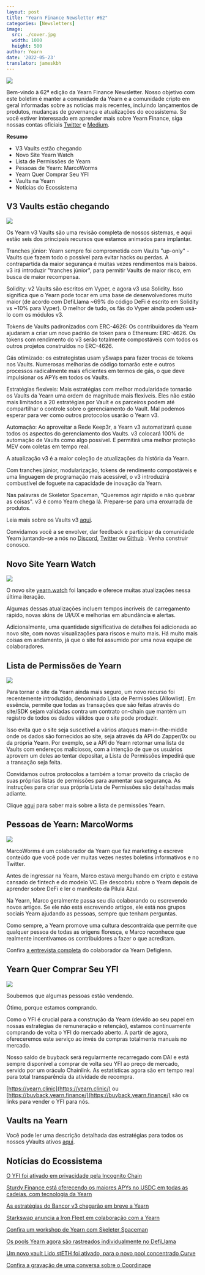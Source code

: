 ```yaml
---
layout: post
title: "Yearn Finance Newsletter #62"
categories: [Newsletters]
image:
  src: ./cover.jpg
  width: 1000
  height: 500
author: Yearn
date: '2022-05-23'
translator: jameskbh
---
```


![](./cover.jpg?w=1000&h=500)

Bem-vindo à 62ª edição da Yearn Finance Newsletter. Nosso objetivo com este boletim é manter a comunidade da Yearn e a comunidade cripto em geral informadas sobre as notícias mais recentes, incluindo lançamentos de produtos, mudanças de governança e atualizações do ecossistema. Se você estiver interessado em aprender mais sobre Yearn Finance, siga nossas contas oficiais [Twitter](https://twitter.com/iearnfinance) e [Medium](https://medium.com/iearn).

**Resumo**

- V3 Vaults estão chegando
- Novo Site Yearn Watch
- Lista de Permissões de Yearn
- Pessoas de Yearn: MarcoWorms
- Yearn Quer Comprar Seu YFI
- Vaults na Yearn
- Notícias do Ecossistema

## V3 Vaults estão chegando

![](./image2.jpg?w=900&h=429)

Os Yearn v3 Vaults são uma revisão completa de nossos sistemas, e aqui estão seis dos principais recursos que estamos animados para implantar.

Tranches júnior: Yearn sempre foi comprometida com Vaults "up-only" - Vaults que fazem todo o possível para evitar hacks ou perdas. A contrapartida da maior segurança é muitas vezes rendimentos mais baixos. v3 irá introduzir "tranches júnior", para permitir Vaults de maior risco, em busca de maior recompensa.

Solidity: v2 Vaults são escritos em Vyper, e agora v3 usa Solidity. Isso significa que o Yearn pode tocar em uma base de desenvolvedores muito maior (de acordo com DefiLlama ~69% do código DeFi é escrito em Solidity vs ~10% para Vyper). O melhor de tudo, os fãs do Vyper ainda podem usá-lo com os módulos v3.

Tokens de Vaults padronizados com ERC-4626: Os contribuidores da Yearn ajudaram a criar um novo padrão de token para o Ethereum: ERC-4626. Os tokens com rendimento do v3 serão totalmente compostáveis com todos os outros projetos construídos no ERC-4626.

Gás otimizado: os estrategistas usam ySwaps para fazer trocas de tokens nos Vaults. Numerosas melhorias de código tornarão este e outros processos radicalmente mais eficientes em termos de gás, o que deve impulsionar os APYs em todos os Vaults.

Estratégias flexíveis: Mais estratégias com melhor modularidade tornarão os Vaults da Yearn uma ordem de magnitude mais flexíveis. Eles não estão mais limitados a 20 estratégias por Vault e os parceiros podem até compartilhar o controle sobre o gerenciamento do Vault. Mal podemos esperar para ver como outros protocolos usarão o Yearn v3.

Automação: Ao aproveitar a Rede Keep3r, a Yearn v3 automatizará quase todos os aspectos do gerenciamento dos Vaults. v3 colocará 100% de automação de Vaults como algo possível. E permitirá uma melhor proteção MEV com coletas em tempo real.

A atualização v3 é a maior coleção de atualizações da história da Yearn.

Com tranches júnior, modularização, tokens de rendimento compostáveis e uma linguagem de programação mais acessível, o v3 introduzirá combustível de foguete na capacidade de inovação da Yearn.

Nas palavras de Skeletor Spaceman, "Queremos agir rápido e não quebrar as coisas". v3 é como Yearn chega lá. Prepare-se para uma enxurrada de produtos.

Leia mais sobre os Vaults v3 [aqui](https://medium.com/iearn/yearn-vaults-v3-36ce7c468ca0).

Convidamos você a se envolver, dar feedback e participar da comunidade Yearn juntando-se a nós no [Discord](https://discord.gg/8rF374XkXy), [Twitter](http://twitter.com/iearnfinance) ou [Github](http://github.com/yearn) . Venha construir conosco.

## Novo Site Yearn Watch

![](./image3.jpg?w=900&h=705)

O novo site [yearn.watch](https://yearn.watch/) foi lançado e oferece muitas atualizações nessa última iteração.

Algumas dessas atualizações incluem tempos incríveis de carregamento rápido, novas skins de UI/UX e melhorias em abundância e alertas.

Adicionalmente, uma quantidade significativa de detalhes foi adicionada ao novo site, com novas visualizações para riscos e muito mais. Há muito mais coisas em andamento, já que o site foi assumido por uma nova equipe de colaboradores.

## Lista de Permissões de Yearn

![](./image4.jpg?w=900&h=429)

Para tornar o site da Yearn ainda mais seguro, um novo recurso foi recentemente introduzido, denominado Lista de Permissões (Allowlist). Em essência, permite que todas as transações que são feitas através do site/SDK sejam validadas contra um contrato on-chain que mantém um registro de todos os dados válidos que o site pode produzir.

Isso evita que o site seja suscetível a vários ataques man-in-the-middle onde os dados são fornecidos ao site, seja através da API do Zapper/0x ou da própria Yearn. Por exemplo, se a API do Yearn retornar uma lista de Vaults com endereços maliciosos, com a intenção de que os usuários aprovem um deles ao tentar depositar, a Lista de Permissões impedirá que a transação seja feita.

Convidamos outros protocolos a também a tomar proveito da criação de suas próprias listas de permissões para aumentar sua segurança. As instruções para criar sua própria Lista de Permissões são detalhadas mais adiante.

Clique [aqui](https://medium.com/iearn/yearn-allowlist-71757d4e3cf4) para saber mais sobre a lista de permissões Yearn.

## Pessoas de Yearn: MarcoWorms

![](./image5.jpg?w=380&h=380)

MarcoWorms é um colaborador da Yearn que faz marketing e escreve conteúdo que você pode ver muitas vezes nestes boletins informativos e no Twitter.

Antes de ingressar na Yearn, Marco estava mergulhando em cripto e estava cansado de fintech e do modelo VC. Ele descobriu sobre o Yearn depois de aprender sobre DeFi e ler o manifesto da Pílula Azul.

Na Yearn, Marco geralmente passa seu dia colaborando ou escrevendo novos artigos. Se ele não está escrevendo artigos, ele está nos grupos sociais Yearn ajudando as pessoas, sempre que tenham perguntas.

Como sempre, a Yearn promove uma cultura descontraída que permite que qualquer pessoa de todas as origens floresça, e Marco reconhece que realmente incentivamos os contribuidores a fazer o que acreditam.

Confira [a entrevista completa](https://medium.com/iearn/people-of-yearn-marco-worms-c9bb139d278e) do colaborador da Yearn Defiglenn.

## Yearn Quer Comprar Seu YFI

![](./image6.jpg?w=900&h=450)

Soubemos que algumas pessoas estão vendendo.

Ótimo, porque estamos comprando.

Como o YFI é crucial para a construção da Yearn (devido ao seu papel em nossas estratégias de remuneração e retenção), estamos continuamente comprando de volta o YFI do mercado aberto. A partir de agora, ofereceremos este serviço ao invés de compras totalmente manuais no mercado.

Nosso saldo de buyback será regularmente recarregado com DAI e está sempre disponível a comprar de volta seu YFI ao preço de mercado, servido por um oráculo Chainlink. As estatísticas agora são em tempo real para total transparência da atividade de recompra.

[https://yearn.clinic](https://yearn.clinic/) ou [https://buyback.yearn.finance/](https://buyback.yearn.finance/) são os links para vender o YFI para nós.

## Vaults na Yearn

Você pode ler uma descrição detalhada das estratégias para todos os nossos yVaults ativos [aqui](https://medium.com/yearn-state-of-the-vaults/the-vaults-at-yearn-9237905ffed3).

## Notícias do Ecossistema

[O YFI foi ativado em privacidade pela Incognito Chain](https://twitter.com/IncognitoChain/status/1527045614273544200)

[Sturdy Finance está oferecendo os maiores APYs no USDC em todas as cadeias, com tecnologia da Yearn](https://twitter.com/pgpsam/status/1526301386173992961)

[As estratégias do Bancor v3 chegarão em breve a Yearn](https://twitter.com/iearnfinance/status/1524417579539779585?s=20&t=cFsaa8mpS97O9Gvbhjm0iQ)

[Starkswap anuncia a Iron Fleet em colaboração com a Yearn](https://twitter.com/starkswap/status/1523695464180510721?s=20&t=0eYE4R6Ip9eG2SmowIrFYw)

[Confira um workshop de Yearn com Skeleter Spaceman](https://twitter.com/iearnfinance/status/1524491263344533506?s=20&t=0eYE4R6Ip9eG2SmowIrFYw)

[Os pools Yearn agora são rastreados individualmente no DefiLlama](https://twitter.com/DefiLlama/status/1524968130967216146?s=20&t=0eYE4R6Ip9eG2SmowIrFYw)

[Um novo vault Lido stETH foi ativado, para o novo pool concentrado Curve](https://twitter.com/iearnfinance/status/1524913700334731264?s=20&t=0eYE4R6Ip9eG2SmowIrFYw)

[Confira a gravação de uma conversa sobre o Coordinape](https://twitter.com/YFI_interns/status/1525159821321830403)

